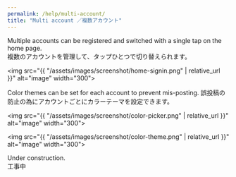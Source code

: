 ```yaml
---
permalink: /help/multi-account/
title: "Multi account ／複数アカウント"
---
```


Multiple accounts can be registered and switched with a single tap on the home page.  
複数のアカウントを管理して、タップひとつで切り替えられます。

<img src="{{ "/assets/images/screenshot/home-signin.png" | relative_url }}" alt="image" width="300">

Color themes can be set for each account to prevent mis-posting.
誤投稿の防止の為にアカウントごとにカラーテーマを設定できます。

<img src="{{ "/assets/images/screenshot/color-picker.png" | relative_url }}" alt="image" width="300">

<img src="{{ "/assets/images/screenshot/color-theme.png" | relative_url }}" alt="image" width="300">




Under construction.  
工事中